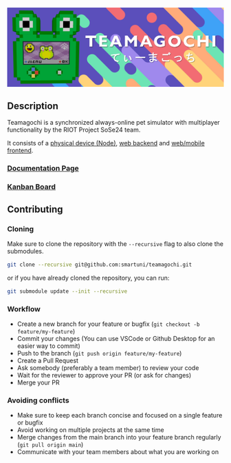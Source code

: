 ![Teamagochi - てぃーまごっち](./.github/images/banner.png)

## Description

Teamagochi is a synchronized always-online pet simulator with multiplayer functionality​ by the RIOT Project SoSe24 team. 

It consists of a [physical device (Node)](./node/), [web backend](./web_backend/) and [web/mobile frontend](./web_backend/).

### [Documentation Page](https://smartuni.github.io/teamagochi/)

### [Kanban Board](https://github.com/orgs/smartuni/projects/2)

## Contributing

### Cloning

Make sure to clone the repository with the `--recursive` flag to also clone the submodules.

```bash
git clone --recursive git@github.com:smartuni/teamagochi.git
```

or if you have already cloned the repository, you can run:

```bash
git submodule update --init --recursive
```

### Workflow

- Create a new branch for your feature or bugfix (`git checkout -b feature/my-feature`)
- Commit your changes (You can use VSCode or Github Desktop for an easier way to commit)
- Push to the branch (`git push origin feature/my-feature`)
- Create a Pull Request
- Ask somebody (preferably a team member) to review your code
- Wait for the reviewer to approve your PR (or ask for changes)
- Merge your PR

### Avoiding conflicts

- Make sure to keep each branch concise and focused on a single feature or bugfix
- Avoid working on multiple projects at the same time
- Merge changes from the main branch into your feature branch regularly (`git pull origin main`)
- Communicate with your team members about what you are working on

